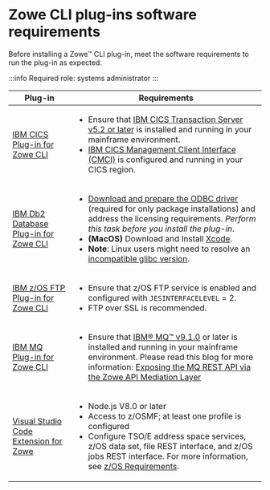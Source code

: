 # Zowe CLI plug-ins software requirements

Before installing a Zowe&trade; CLI plug-in, meet the software requirements to run the plug-in as expected.

:::info Required role: systems administrator
:::

| Plug-in | Requirements |
| --- | --- |
| [IBM CICS Plug-in for Zowe CLI](cli-cicsplugin.md) | <ul><li>Ensure that [IBM CICS Transaction Server v5.2 or later](https://www.ibm.com/support/knowledgecenter/en/SSGMCP_5.2.0/com.ibm.cics.ts.home.doc/welcomePage/welcomePage.html) is installed and running in your mainframe environment.</li><li>[IBM CICS Management Client Interface (CMCI)](https://www.ibm.com/support/knowledgecenter/en/SSGMCP_5.2.0/com.ibm.cics.ts.clientapi.doc/topics/clientapi_overview.html) is configured and running in your CICS region.</li></ul> |
| [IBM Db2 Database Plug-in for Zowe CLI](cli-db2plugin.md) | <ul> <li>[Download and prepare the ODBC driver](../user-guide/cli-db2plugin.md#downloading-the-odbc-driver) (required for only package installations) and address the licensing requirements. _Perform this task before you install the plug-in_.</li><li>**(MacOS)** Download and Install [Xcode](https://developer.apple.com/xcode/resources/).</li><li>**Note**: Linux users might need to resolve an [incompatible glibc version](../troubleshoot/cli/troubleshoot-ibm-db2-database-plug-in.md#incompatible-glibc-version).</li> </ul>|  [z/OS FTP Plug-in for Zowe CLI](cli-ftpplugin.md) | <ul> <li>Ensure that z/OS FTP service is enabled and configured with `JESINTERFACELEVEL` = 2.</li> <li>FTP over SSL is recommended.</li>   </ul> |
| [IBM z/OS FTP Plug-in for Zowe CLI](cli-ftpplugin.md) | <ul> <li>Ensure that z/OS FTP service is enabled and configured with `JESINTERFACELEVEL` = 2.</li> <li>FTP over SSL is recommended.</li> </ul> |
| [IBM MQ Plug-in for Zowe CLI](cli-mqplugin.md) | <ul><li>Ensure that [IBM® MQ™ v9.1.0](https://www.ibm.com/support/knowledgecenter/en/SSFKSJ_9.1.0/com.ibm.mq.pro.doc/q121910_.htm) or later is installed and running in your mainframe environment. Please read this blog for more information: [Exposing the MQ REST API via the Zowe API Mediation Layer](https://developer.ibm.com/messaging/2019/05/17/exposing-the-mq-rest-api-via-the-zowe-api-mediation-layer/) </li></ul>|
| [Visual Studio Code Extension for Zowe](../user-guide/ze-install.md) | <ul><li>Node.js V8.0 or later</li><li>Access to z/OSMF; at least one profile is configured</li><li>Configure TSO/E address space services, z/OS data set, file REST interface, and z/OS jobs REST interface. For more information, see [z/OS Requirements](../user-guide/systemrequirements-zosmf.md).</li></ul>|

